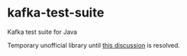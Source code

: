 # kafka-test-suite
Kafka test suite for Java

Temporary unofficial library until [this discussion](https://github.com/confluentinc/kafka-streams-examples/issues/26) is resolved.

